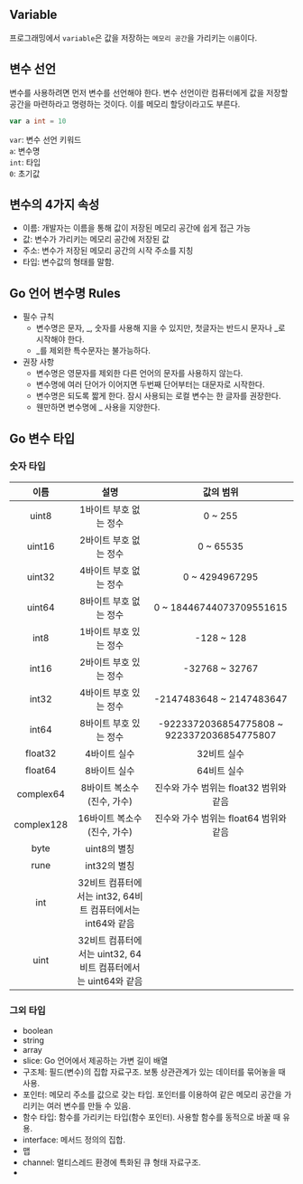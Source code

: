 ## Variable
프로그래밍에서 `variable`은 값을 저장하는 `메모리 공간`을 가리키는 `이름`이다.

## 변수 선언
변수를 사용하려면 먼저 변수를 선언해야 한다. 변수 선언이란 컴퓨터에게 값을 저장할 공간을 마련하라고
명령하는 것이다. 이를 메모리 할당이라고도 부른다.  
```go
var a int = 10
```
`var`: 변수 선언 키워드  
`a`: 변수명  
`int`: 타입  
`0`: 초기값

## 변수의 4가지 속성
- 이름: 개발자는 이름을 통해 값이 저장된 메모리 공간에 쉽게 접근 가능
- 값: 변수가 가리키는 메모리 공간에 저장된 값
- 주소: 변수가 저장된 메모리 공간의 시작 주소를 지칭
- 타입: 변수값의 형태를 말함.

## Go 언어 변수명 Rules
- 필수 규칙
  - 변수명은 문자, _, 숫자를 사용해 지을 수 있지만, 첫글자는 반드시 문자나 _로 시작해야 한다.
  - _를 제외한 특수문자는 불가능하다.
- 권장 사항
  - 변수명은 영문자를 제외한 다른 언어의 문자를 사용하지 않는다.
  - 변수명에 여러 단어가 이어지면 두번째 단어부터는 대문자로 시작한다.
  - 변수명은 되도록 짧게 한다. 잠시 사용되는 로컬 변수는 한 글자를 권장한다.
  - 웬만하면 변수명에 _ 사용을 지양한다.

## Go 변수 타입
### 숫자 타입
|     이름     |                     설명                     |                   값의 범위                    |
|:----------:|:------------------------------------------:|:------------------------------------------:|
|   uint8    |               1바이트 부호 없는 정수                |                  0 ~ 255                   |
|   uint16   |               2바이트 부호 없는 정수                |                 0 ~ 65535                  |
|   uint32   |               4바이트 부호 없는 정수                |               0 ~ 4294967295               |
|   uint64   |               8바이트 부호 없는 정수                |          0 ~ 18446744073709551615          |
|    int8    |               1바이트 부호 있는 정수                |                 -128 ~ 128                 |
|   int16    |               2바이트 부호 있는 정수                |               -32768 ~ 32767               |
|   int32    |               4바이트 부호 있는 정수                |          -2147483648 ~ 2147483647          |
|   int64    |               8바이트 부호 있는 정수                | -9223372036854775808 ~ 9223372036854775807 |
|  float32   |                  4바이트 실수                   |                  32비트 실수                   |
|  float64   |                  8바이트 실수                   |                  64비트 실수                   |
| complex64  |              8바이트 복소수(진수, 가수)              |         진수와 가수 범위는 float32 범위와 같음          |
| complex128 |             16바이트 복소수(진수, 가수)              |         진수와 가수 범위는 float64 범위와 같음          |
|    byte    |                 uint8의 별칭                  |                                            | 
|    rune    |                 int32의 별칭                  |                                            |
|    int     |  32비트 컴퓨터에서는 int32, 64비트 컴퓨터에서는 int64와 같음  |                                            |
|    uint    | 32비트 컴퓨터에서는 uint32, 64비트 컴퓨터에서는 uint64와 같음 |                                            |

### 그외 타입
- boolean
- string
- array
- slice: Go 언어에서 제공하는 가변 길이 배열
- 구조체: 필드(변수)의 집합 자료구조. 보통 상관관계가 있는 데이터를 묶어놓을 때 사용.
- 포인터: 메모리 주소를 값으로 갖는 타입. 포인터를 이용하여 같은 메모리 공간을 가리키는 여러 변수를 만들 수 있음.
- 함수 타입: 함수를 가리키는 타입(함수 포인터). 사용할 함수를 동적으로 바꿀 때 유용.
- interface: 메서드 정의의 집합.
- 맵
- channel: 멀티스레드 환경에 특화된 큐 형태 자료구조.
- 